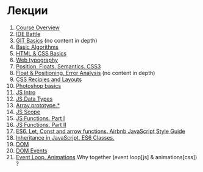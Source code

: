#  Лекции

1. [Course Overview](https://github.com/rolling-scopes-school/lectures/blob/master/lectures/intro.md) 
2. [IDE Battle](https://github.com/rolling-scopes-school/lectures/blob/master/lectures/IDE-battle.md)
3. [GIT Basics](https://github.com/rolling-scopes-school/lectures/blob/master/lectures/git.md) (no content in depth)
4. [Basic Algorithms](https://github.com/rolling-scopes-school/lectures/blob/master/lectures/basic-algorithms.md)
5. [HTML & CSS Basics](https://github.com/rolling-scopes-school/lectures/blob/master/lectures/html-css-basics.md)
6. [Web typography](https://github.com/rolling-scopes-school/lectures/blob/master/lectures/web-typography.md)
7. [Position. Floats. Semantics. CSS3](https://github.com/rolling-scopes-school/lectures/blob/master/lectures/position-floats-semantics-css3.md)
8. [Float & Positioning. Error Analysis](https://github.com/rolling-scopes-school/lectures/blob/master/lectures/float-positioning-error-analysis.md) (no content in depth)
9. [CSS Recipies and Layouts](https://github.com/rolling-scopes-school/lectures/blob/master/lectures/css-recipies-and-layouts.md)
10. [Photoshop basics](https://github.com/rolling-scopes-school/lectures/blob/master/lectures/photoshop-basics.md)
11. [JS Intro](https://github.com/rolling-scopes-school/lectures/blob/master/lectures/js-intro.md)
12. [JS Data Types](https://github.com/rolling-scopes-school/lectures/blob/master/lectures/js-data-types.md)
13. [Array.prototype.*](https://github.com/rolling-scopes-school/lectures/blob/master/lectures/js-arrays.md)
14. [JS Scope](https://github.com/rolling-scopes-school/lectures/blob/master/lectures/js-scope.md)
15. [JS Functions. Part I](https://github.com/rolling-scopes-school/lectures/blob/master/lectures/js-functions.md)
16. [JS Functions. Part II](https://github.com/rolling-scopes-school/lectures/blob/master/lectures/js-functions-part-two.md) 
17. [ES6. Let, Const and arrow functions. Airbnb JavaScript Style Guide](https://github.com/rolling-scopes-school/lectures/blob/master/lectures/es6.md)
18. [Inheritance in JavaScript. ES6 Classes.](https://github.com/rolling-scopes-school/lectures/blob/master/lectures/inheritance-in-js-and-es6-classes.md) 
19. [DOM](https://github.com/rolling-scopes-school/lectures/blob/master/lectures/dom.md)
20. [DOM Events](https://github.com/rolling-scopes-school/lectures/blob/master/lectures/dom-events.md)
21. [Event Loop. Animations](https://github.com/rolling-scopes-school/lectures/blob/master/lectures/event-loop-and-animations.md) Why together (event loop[js] & animations[css]) ?
